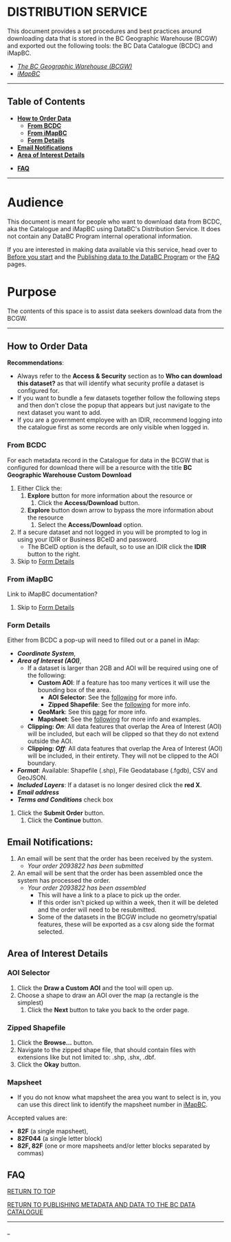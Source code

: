 # DISTRIBUTION SERVICE

This document provides a set procedures and best practices around downloading data that is stored in the BC Geographic Warehouse (BCGW) and exported out the following tools: the BC Data Catalogue (BCDC) and iMapBC.

+ [_The BC Geographic Warehouse (BCGW)_](https://www2.gov.bc.ca/gov/content?id=18B291A12B4F42EA98169892F4B46D61)
+ [_iMapBC_](https://maps.gov.bc.ca/ess/hm/imap4m/?)

-----------------------
## Table of Contents
+ [**How to Order Data**](#HOW-TO-ORDER-DATA)
    + [**From BCDC**](#From-BCDC)
    + [**From iMapBC**](#From-iMapBC)
    + [**Form Details**](#Form-Details)
+ [**Email Notifications**](#Email-Notifications)
+ [**Area of Interest Details**](#Area-of-Interest-Details)
* [**FAQ**](#FAQ)
-----------------------

# Audience

This document is meant for people who want to download data from BCDC, aka the Catalogue and iMapBC using DataBC's Distribution Service. It does not contain any DataBC Program internal operational information.

If you are interested in making data available via this service, head over to [Before you start](pages/before_you_start.md#before-you-start) and the [Publishing data to the DataBC Program](pages/publishing-data-to-the-databc-program.md) or the [FAQ](pages/faq.md#Downloading-data-from-the-BC-Geographic-Warehouse) pages.

# Purpose

The contents of this space is to assist data seekers download data from the BCGW.

-----------------------------------------------------------

## How to Order Data

**Recommendations**:
* Always refer to the **Access & Security** section as to **Who can download this dataset?** as that will identify what security profile a dataset is configured for.
* If you want to bundle a few datasets together follow the following steps and then don't close the popup that appears but just navigate to the next dataset you want to add.
* If you are a government employee with an IDIR, recommend logging into the catalogue first as some records are only visible when logged in.

### From BCDC
For each metadata record in the Catalogue for data in the BCGW that is configured for download there will be a resource with the title **BC Geographic Warehouse Custom Download**
1. Either Click the:
    1. **Explore** button for more information about the resource or
        1. Click the **Access/Download** button.
    1. **Explore** button down arrow to bypass the more information about the resource
        1. Select the **Access/Download** option.
1. If a secure dataset and not logged in you will be prompted to log in using your IDIR or Business BCeID and password.
    * The BCeID option is the default, so to use an IDIR click the **IDIR** button to the right.
1. Skip to [Form Details](#Form-Details)

### From iMapBC
Link to iMapBC documentation?
1. Skip to [Form Details](#Form-Details)

### Form Details
Either from BCDC a pop-up will need to filled out or a panel in iMap:
* ***Coordinate System***, 
* ***Area of Interest (AOI)***,
    * If a dataset is larger than 2GB and AOI will be required using one of the following:
        * **Custom AOI**: If a feature has too many vertices it will use the bounding box of the area.
            * **AOI Selector**: See the [following](#AOI-Selector) for more info.
            * **Zipped Shapefile**: See the [following](#Shapefile) for more info.
        * **GeoMark**: See this [page](https://www2.gov.bc.ca/gov/content?id=F6BAF45131954020BCFD2EBCC456F084) for more info.
        * **Mapsheet**: See the [following](#Mapsheet) for more info and examples.
    * **Clipping: _On_**: All data features that overlap the Area of Interest (AOI) will be included, but each will be clipped so that they do not extend outside the AOI.
    * **Clipping: _Off_**: All data features that overlap the Area of Interest (AOI) will be included, in their entirety. They will not be clipped to the AOI boundary.
* ***Format***: Available: Shapefile (.shp), File Geodatabase (.fgdb), CSV and GeoJSON.
* ***Included Layers***: If a dataset is no longer desired click the **red X**.
* ***Email address***
* ***Terms and Conditions*** check box

1. Click the **Submit Order** button.
    1. Click the **Continue** button.

## Email Notifications:
1. An email will be sent that the order has been received by the system.
    * _Your order 2093822 has been submitted_
1. An email will be sent that the order has been assembled once the system has processed the order.
    * _Your order 2093822 has been assembled_
        * This will have a link to a place to pick up the order.
        * If this order isn't picked up within a week, then it will be deleted and the order will need to be resubmitted.
        * Some of the datasets in the BCGW include no geometry/spatial features, these will be exported as a csv along side the format selected.

## Area of Interest Details
 
### AOI Selector
1. Click the **Draw a Custom AOI** and the tool will open up.
1. Choose a shape to draw an AOI over the map (a rectangle is the simplest)
    1. Click the **Next** button to take you back to the order page.
### Zipped Shapefile
1. Click the **Browse...** button.
1. Navigate to the zipped shape file, that should contain files with extensions like but not limited to: .shp, .shx, .dbf.
1. Click the **Okay** button.
### Mapsheet
* If you do not know what mapsheet the area you want to select is in, you can use this direct link to identify the mapsheet number in [iMapBC](https://maps.gov.bc.ca/ess/hm/imap4m/?catalogLayers=667,668). 

Accepted values are:
* **82F** (a single mapsheet), 
* **82F044** (a single letter block)
* **82F, 82F** (one or more mapsheets and/or letter blocks separated by commas)
## FAQ

[RETURN TO TOP][1]

[RETURN TO PUBLISHING METADATA AND DATA TO THE BC DATA CATALOGUE][2]

-------------------------------------------------------

[1]: #publishing-data-to-the-databc-program
[2]: publishing-data-to-databc.md#publishing-data-to-the-databc-program


_